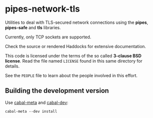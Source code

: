 # pipes-network-tls

Utilities to deal with TLS-secured network connections using the
**pipes**, **pipes-safe** and **tls** libraries.

Currently, only TCP sockets are supported.

Check the source or rendered Haddocks for extensive documentation.

This code is licensed under the terms of the so called **3-clause BSD
license**. Read the file named ``LICENSE`` found in this same directory
for details.

See the ``PEOPLE`` file to learn about the people involved in this
effort.

## Building the development version

Use [cabal-meta](http://hackage.haskell.org/package/cabal-meta) and
[cabal-dev](http://hackage.haskell.org/package/cabal-dev):

    cabal-meta --dev install
